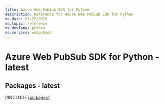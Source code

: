 ```yaml
---
title: Azure Web PubSub SDK for Python
description: Reference for Azure Web PubSub SDK for Python
ms.date: 01/22/2025
ms.topic: reference
ms.devlang: python
ms.service: webpubsub
---
```

# Azure Web PubSub SDK for Python - latest
## Packages - latest
[!INCLUDE [packages](web-pubsub-index.md)]